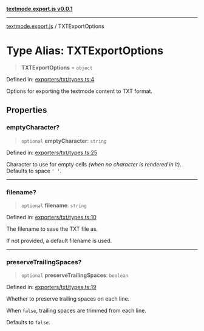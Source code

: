 [**textmode.export.js v0.0.1**](../README.md)

***

[textmode.export.js](../README.md) / TXTExportOptions

# Type Alias: TXTExportOptions

> **TXTExportOptions** = `object`

Defined in: [exporters/txt/types.ts:4](https://github.com/humanbydefinition/textmode.export.js/blob/241a52e7274d60bd9f433936679cfec4de4793a9/src/exporters/txt/types.ts#L4)

Options for exporting the textmode content to TXT format.

## Properties

### emptyCharacter?

> `optional` **emptyCharacter**: `string`

Defined in: [exporters/txt/types.ts:25](https://github.com/humanbydefinition/textmode.export.js/blob/241a52e7274d60bd9f433936679cfec4de4793a9/src/exporters/txt/types.ts#L25)

Character to use for empty cells *(when no character is rendered in it)*.
Defaults to space `' '`.

***

### filename?

> `optional` **filename**: `string`

Defined in: [exporters/txt/types.ts:10](https://github.com/humanbydefinition/textmode.export.js/blob/241a52e7274d60bd9f433936679cfec4de4793a9/src/exporters/txt/types.ts#L10)

The filename to save the TXT file as. 

If not provided, a default filename is used.

***

### preserveTrailingSpaces?

> `optional` **preserveTrailingSpaces**: `boolean`

Defined in: [exporters/txt/types.ts:19](https://github.com/humanbydefinition/textmode.export.js/blob/241a52e7274d60bd9f433936679cfec4de4793a9/src/exporters/txt/types.ts#L19)

Whether to preserve trailing spaces on each line.

When `false`, trailing spaces are trimmed from each line.

Defaults to `false`.
